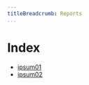 ```yaml
---
titleBreadcrumb: Reports
...
```

Index
===============================

* [ipsum01](grid/ipsum01)
* [ipsum02](grid/ipsum02)

